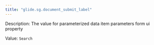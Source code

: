 ```yaml
---
title: "glide.sg.document_submit_label"
---
```


Description: The  value for parameterized data item parameters form ui property

Value: `Search`